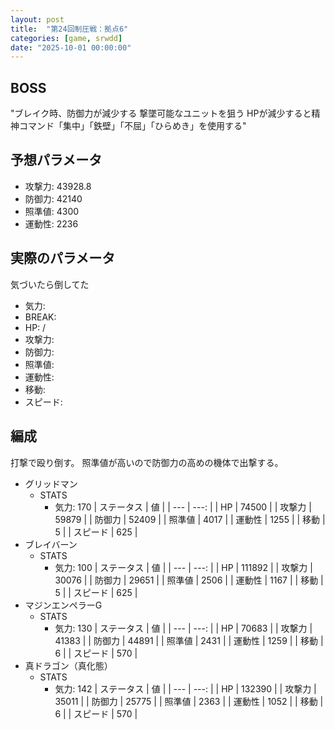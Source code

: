 ```yaml
---
layout: post
title:  "第24回制圧戦：拠点6"
categories: [game, srwdd]
date: "2025-10-01 00:00:00"
---
```


## BOSS

"ブレイク時、防御力が減少する
撃墜可能なユニットを狙う
HPが減少すると精神コマンド「集中」「鉄壁」「不屈」「ひらめき」を使用する"

## 予想パラメータ
- 攻撃力: 43928.8
- 防御力: 42140
- 照準値: 4300
- 運動性: 2236

## 実際のパラメータ

気づいたら倒してた

- 気力: 
- BREAK: 
- HP: /
- 攻撃力: 
- 防御力: 
- 照準値: 
- 運動性: 
- 移動: 
- スピード: 

## 編成

打撃で殴り倒す。
照準値が高いので防御力の高めの機体で出撃する。

- グリッドマン
  - STATS
    - 気力: 170
      | ステータス | 値 |
      | --- | ---: |
      | HP | 74500 |
      | 攻撃力 | 59879 |
      | 防御力 | 52409 |
      | 照準値 | 4017 |
      | 運動性 | 1255 |
      | 移動 | 5 |
      | スピード | 625 |
- ブレイバーン
  - STATS
    - 気力: 100
      | ステータス | 値 |
      | --- | ---: |
      | HP | 111892 |
      | 攻撃力 | 30076 |
      | 防御力 | 29651 |
      | 照準値 | 2506 |
      | 運動性 | 1167 |
      | 移動 | 5 |
      | スピード | 625 |
- マジンエンペラーG
  - STATS
    - 気力: 130
      | ステータス | 値 |
      | --- | ---: |
      | HP | 70683 |
      | 攻撃力 | 41383 |
      | 防御力 | 44891 |
      | 照準値 | 2431 |
      | 運動性 | 1259 |
      | 移動 | 6 |
      | スピード | 570 |
- 真ドラゴン（真化態）
  - STATS
    - 気力: 142
      | ステータス | 値 |
      | --- | ---: |
      | HP | 132390 |
      | 攻撃力 | 35011 |
      | 防御力 | 25775 |
      | 照準値 | 2363 |
      | 運動性 | 1052 |
      | 移動 | 6 |
      | スピード | 570 |
